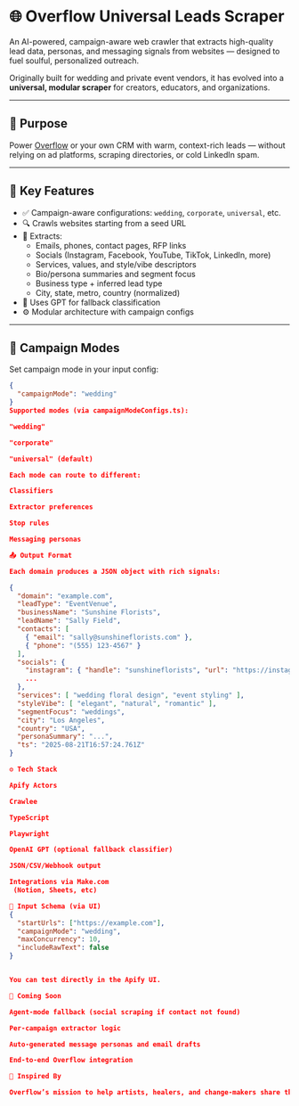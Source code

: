 # 🌐 Overflow Universal Leads Scraper

An AI-powered, campaign-aware web crawler that extracts high-quality lead data, personas, and messaging signals from websites — designed to fuel soulful, personalized outreach.

Originally built for wedding and private event vendors, it has evolved into a **universal, modular scraper** for creators, educators, and organizations.

---

## 🎯 Purpose

Power [Overflow](https://overflow.io) or your own CRM with warm, context-rich leads — without relying on ad platforms, scraping directories, or cold LinkedIn spam.

---

## 🧠 Key Features

- ✅ Campaign-aware configurations: `wedding`, `corporate`, `universal`, etc.
- 🔍 Crawls websites starting from a seed URL
- 🧠 Extracts:
  - Emails, phones, contact pages, RFP links
  - Socials (Instagram, Facebook, YouTube, TikTok, LinkedIn, more)
  - Services, values, and style/vibe descriptors
  - Bio/persona summaries and segment focus
  - Business type + inferred lead type
  - City, state, metro, country (normalized)
- 🧠 Uses GPT for fallback classification
- ⚙️ Modular architecture with campaign configs

---

## 🧪 Campaign Modes

Set campaign mode in your input config:

```json
{
  "campaignMode": "wedding"
}
Supported modes (via campaignModeConfigs.ts):

"wedding"

"corporate"

"universal" (default)

Each mode can route to different:

Classifiers

Extractor preferences

Stop rules

Messaging personas

📤 Output Format

Each domain produces a JSON object with rich signals:

{
  "domain": "example.com",
  "leadType": "EventVenue",
  "businessName": "Sunshine Florists",
  "leadName": "Sally Field",
  "contacts": [
    { "email": "sally@sunshineflorists.com" },
    { "phone": "(555) 123-4567" }
  ],
  "socials": {
    "instagram": { "handle": "sunshineflorists", "url": "https://instagram.com/sunshineflorists" },
    ...
  },
  "services": [ "wedding floral design", "event styling" ],
  "styleVibe": [ "elegant", "natural", "romantic" ],
  "segmentFocus": "weddings",
  "city": "Los Angeles",
  "country": "USA",
  "personaSummary": "...",
  "ts": "2025-08-21T16:57:24.761Z"
}

⚙️ Tech Stack

Apify Actors

Crawlee

TypeScript

Playwright

OpenAI GPT (optional fallback classifier)

JSON/CSV/Webhook output

Integrations via Make.com
 (Notion, Sheets, etc)

📁 Input Schema (via UI)
{
  "startUrls": ["https://example.com"],
  "campaignMode": "wedding",
  "maxConcurrency": 10,
  "includeRawText": false
}


You can test directly in the Apify UI.

🔮 Coming Soon

Agent-mode fallback (social scraping if contact not found)

Per-campaign extractor logic

Auto-generated message personas and email drafts

End-to-end Overflow integration

💞 Inspired By

Overflow’s mission to help artists, healers, and change-makers share their gifts through resonance, not coercion.
